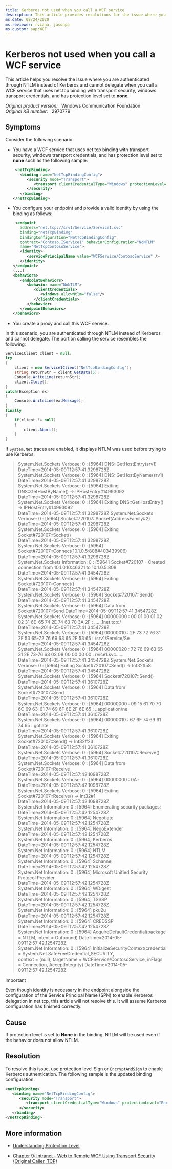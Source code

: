 ```yaml
---
title: Kerberos not used when you call a WCF service
description: This article provides resolutions for the issue where you are authenticated through NTLM instead of Kerberos and cannot delegate when you call a WCF service that uses net.tcp binding with transport security, windows transport credentials, and has protection level set to none.
ms.date: 08/24/2020
ms.reviewer: rviana, jasonpa
ms.custom: sap:WCF
---
```

# Kerberos not used when you call a WCF service

This article helps you resolve the issue where you are authenticated through NTLM instead of Kerberos and cannot delegate when you call a WCF service that uses net.tcp binding with transport security, windows transport credentials, and has protection level set to **none**.

_Original product version:_ &nbsp; Windows Communication Foundation  
_Original KB number:_ &nbsp; 2970779

## Symptoms

Consider the following scenario:

- You have a WCF service that uses net.tcp binding with transport security, windows transport credentials, and has protection level set to **none** such as the following sample:

    ```xml
     <netTcpBinding>
       <binding name="NetTcpBindingConfig">
          <security mode="Transport">
             <transport clientCredentialType="Windows" protectionLevel="None" />
          </security>
       </binding>
    </netTcpBinding>
    ```

- You configure your endpoint and provide a valid identity by using the binding as follows:

    ```xml
     <endpoint
       address="net.tcp://srv1/Service/Service1.svc"
       binding="netTcpBinding"
       bindingConfiguration="NetTcpBindingConfig"
       contract="Contoso.IService1" behaviorConfiguration="NoNTLM"
       name="NetTcpContosoService">
       <identity>
          <servicePrincipalName value="WCFService/ContosoService" />
       </identity>
    </endpoint>
    (...)
    <behaviors>
       <endpointBehaviors>
          <behavior name="NoNTLM">
             <clientCredentials>
                <windows allowNtlm="false"/>
             </clientCredentials>
          </behavior>
       </endpointBehaviors>
    </behaviors>
    ```

- You create a proxy and call this WCF service.

In this scenario, you are authenticated through NTLM instead of Kerberos and cannot delegate. The portion calling the service resembles the following:

```csharp
Service1Client client = null;
try
{
    client = new Service1Client("NetTcpBindingConfig");
    string returnStr = client.GetData(5);
    Console.WriteLine(returnStr);
    client.Close();
}
catch(Exception ex)
{
    Console.WriteLine(ex.Message);
}
finally
{
    if(client != null)
    {
        client.Abort();
    }
}
```

If `System.Net` traces are enabled, it displays NTLM was used before trying to use Kerberos:

> System.Net.Sockets Verbose: 0 : [5964] DNS::GetHostEntry(srv1)  
DateTime=2014-05-09T12:57:41.3298728Z  
System.Net.Sockets Verbose: 0 : [5964] DNS::GetHostByName(srv1)  
DateTime=2014-05-09T12:57:41.3298728Z  
System.Net.Sockets Verbose: 0 : [5964] Exiting DNS::GetHostByName() -> IPHostEntry#14993092  
DateTime=2014-05-09T12:57:41.3298728Z  
System.Net.Sockets Verbose: 0 : [5964] Exiting DNS::GetHostEntry() -> IPHostEntry#14993092  
DateTime=2014-05-09T12:57:41.3298728Z
System.Net.Sockets Verbose: 0 : [5964] Socket#720107::Socket(AddressFamily#2)  
DateTime=2014-05-09T12:57:41.3298728Z  
System.Net.Sockets Verbose: 0 : [5964] Exiting Socket#720107::Socket()  
DateTime=2014-05-09T12:57:41.3298728Z  
System.Net.Sockets Verbose: 0 : [5964] Socket#720107::Connect(10.1.0.5:808#403439906)  
DateTime=2014-05-09T12:57:41.3298728Z  
System.Net.Sockets Information: 0 : [5964] Socket#720107 - Created connection from 10.1.0.10:46321 to 10.1.0.5:808.  
DateTime=2014-05-09T12:57:41.3454728Z  
System.Net.Sockets Verbose: 0 : [5964] Exiting Socket#720107::Connect()  
DateTime=2014-05-09T12:57:41.3454728Z  
System.Net.Sockets Verbose: 0 : [5964] Socket#720107::Send()  
DateTime=2014-05-09T12:57:41.3454728Z  
System.Net.Sockets Verbose: 0 : [5964] Data from Socket#720107::Send
DateTime=2014-05-09T12:57:41.3454728Z  
System.Net.Sockets Verbose: 0 : [5964] 00000000 : 00 01 00 01 02 02 31 6E-65 74 2E 74 63 70 3A 2F : ......1net.tcp:/  
DateTime=2014-05-09T12:57:41.3454728Z  
System.Net.Sockets Verbose: 0 : [5964] 00000010 : 2F 73 72 76 31 2F 53 65-72 76 69 63 65 2F 53 65 : /srv1/Service/Se  
DateTime=2014-05-09T12:57:41.3454728Z  
System.Net.Sockets Verbose: 0 : [5964] 00000020 : 72 76 69 63 65 31 2E 73-76 63 03 08 00 00 00 00 : rvice1.svc......  
DateTime=2014-05-09T12:57:41.3454728Z
System.Net.Sockets Verbose: 0 : [5964] Exiting Socket#720107::Send() -> Int32#58  
DateTime=2014-05-09T12:57:41.3454728Z  
System.Net.Sockets Verbose: 0 : [5964] Socket#720107::Send()  
DateTime=2014-05-09T12:57:41.3610728Z  
System.Net.Sockets Verbose: 0 : [5964] Data from Socket#720107::Send  
DateTime=2014-05-09T12:57:41.3610728Z  
System.Net.Sockets Verbose: 0 : [5964] 00000000 : 09 15 61 70 70 6C 69 63-61 74 69 6F 6E 2F 6E 65 : ..application/ne  
DateTime=2014-05-09T12:57:41.3610728Z  
System.Net.Sockets Verbose: 0 : [5964] 00000010 : 67 6F 74 69 61 74 65 : gotiate  
DateTime=2014-05-09T12:57:41.3610728Z  
System.Net.Sockets Verbose: 0 : [5964] Exiting Socket#720107::Send() -> Int32#23  
DateTime=2014-05-09T12:57:41.3610728Z  
System.Net.Sockets Verbose: 0 : [5964] Socket#720107::Receive()  
DateTime=2014-05-09T12:57:41.3610728Z  
System.Net.Sockets Verbose: 0 : [5964] Data from Socket#720107::Receive  
DateTime=2014-05-09T12:57:42.1098728Z  
System.Net.Sockets Verbose: 0 : [5964] 00000000 : 0A : .  
DateTime=2014-05-09T12:57:42.1098728Z  
System.Net.Sockets Verbose: 0 : [5964] Exiting Socket#720107::Receive() -> Int32#1  
DateTime=2014-05-09T12:57:42.1098728Z  
System.Net Information: 0 : [5964] Enumerating security packages:  
DateTime=2014-05-09T12:57:42.1254728Z  
System.Net Information: 0 : [5964] Negotiate  
DateTime=2014-05-09T12:57:42.1254728Z  
System.Net Information: 0 : [5964] NegoExtender  
DateTime=2014-05-09T12:57:42.1254728Z  
System.Net Information: 0 : [5964] Kerberos  
DateTime=2014-05-09T12:57:42.1254728Z  
System.Net Information: 0 : [5964] NTLM  
DateTime=2014-05-09T12:57:42.1254728Z  
System.Net Information: 0 : [5964] Schannel  
DateTime=2014-05-09T12:57:42.1254728Z  
System.Net Information: 0 : [5964] Microsoft Unified Security Protocol Provider  
DateTime=2014-05-09T12:57:42.1254728Z  
System.Net Information: 0 : [5964] WDigest  
DateTime=2014-05-09T12:57:42.1254728Z  
System.Net Information: 0 : [5964] TSSSP  
DateTime=2014-05-09T12:57:42.1254728Z  
System.Net Information: 0 : [5964] pku2u  
DateTime=2014-05-09T12:57:42.1254728Z  
System.Net Information: 0 : [5964] CREDSSP  
DateTime=2014-05-09T12:57:42.1254728Z  
System.Net Information: 0 : [5964] AcquireDefaultCredential(package = NTLM, intent = Outbound)
DateTime=2014-05-09T12:57:42.1254728Z  
System.Net Information: 0 : [5964] InitializeSecurityContext(credential = System.Net.SafeFreeCredential_SECURITY,  
context = (null), targetName = WCFService/ContosoService, inFlags = Connection, AcceptIntegrity)
DateTime=2014-05-09T12:57:42.1254728Z

> [!IMPORTANT]
> Even though identity is necessary in the endpoint alongside the configuration of the Service Principal Name (SPN) to enable Kerberos delegation in net.tcp, this article will not resolve this. It will assume Kerberos configuration has finished correctly.

## Cause

If protection level is set to **None** in the binding, NTLM will be used even if the behavior does not allow NTLM.

## Resolution

To resolve this issue, use protection level Sign or `EncryptAndSign` to enable Kerberos authentication. The following sample is the updated binding configuration:

```xml
<netTcpBinding>
   <binding name="NetTcpBindingConfig">
      <security mode="Transport">
         <transport clientCredentialType="Windows" protectionLevel="EncryptAndSign" />
      </security>
   </binding>
</netTcpBinding>
```

## More information

- [Understanding Protection Level](/dotnet/framework/wcf/understanding-protection-level)

- [Chapter 9: Intranet - Web to Remote WCF Using Transport Security (Original Caller, TCP)](/previous-versions/msp-n-p/ff648998(v=pandp.10))

